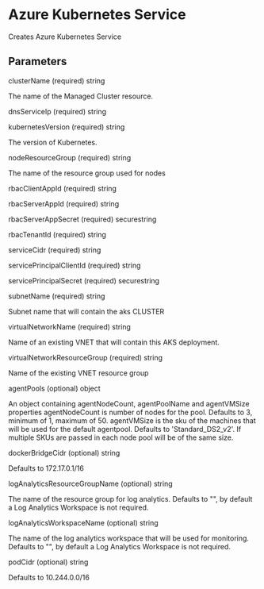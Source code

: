 # Azure Kubernetes Service

Creates Azure Kubernetes Service

## Parameters

clusterName (required) string

The name of the Managed Cluster resource.

dnsServiceIp (required) string

kubernetesVersion (required) string

The version of Kubernetes.

nodeResourceGroup (required) string

The name of the resource group used for nodes

rbacClientAppId (required) string

rbacServerAppId (required) string

rbacServerAppSecret (required) securestring

rbacTenantId (required) string

serviceCidr (required) string

servicePrincipalClientId (required) string

servicePrincipalSecret (required) securestring

subnetName (required) string

Subnet name that will contain the aks CLUSTER

virtualNetworkName (required) string

Name of an existing VNET that will contain this AKS deployment.

virtualNetworkResourceGroup (required) string

Name of the existing VNET resource group

agentPools (optional) object

An object containing agentNodeCount, agentPoolName and agentVMSize properties
agentNodeCount is number of nodes for the pool.  Defaults to 3, minimum of 1, maximum of 50.
agentVMSize is the sku of the machines that will be used for the default agentpool.  Defaults to 'Standard_DS2_v2'.  If multiple SKUs are passed in each node pool will be of the same size.

dockerBridgeCidr (optional) string

Defaults to 172.17.0.1/16

logAnalyticsResourceGroupName (optional) string

The name of the resource group for log analytics.  Defaults to "", by default a Log Analytics Workspace is not required.

logAnalyticsWorkspaceName (optional) string

The name of the log analytics workspace that will be used for monitoring.  Defaults to "", by default a Log Analytics Workspace is not required.

podCidr (optional) string

Defaults to 10.244.0.0/16

